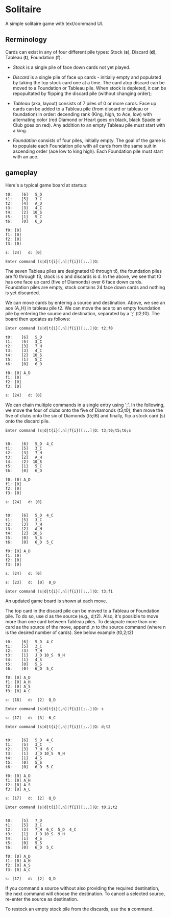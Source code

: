 # Solitaire

A simple solitaire game with text/command UI. 

## Rerminology

Cards can exist in any of four different pile types: Stock (**s**), Discard (**d**), Tableau (**t**), Foundation (**f**).

* *Stock* is a single pile of face down cards not yet played.  

* *Discard* is a single pile of face up cards - initially empty and populated by taking the top stock card one at a time. The card atop discard can be moved to a Foundation or Tableau pile. When stock is depleted, it can be repopultated by flipping the discard pile (without changing order);
* *Tableau* (aka, layout) consists of 7 piles of 0 or more cards. Face up cards can be added to a Tableau pile (from discard or tableau or foundation) in order: decending rank (King, high, to Ace, low) with alternating color (red Diamond or Heart goes on black, black Spade or Club goes on red). Any addition to an empty Tableau pile must start with a king.
* *Foundation* consists of four piles, initially empty. The goal of the game is to populate each Foundation pile with all cards from the same suit in ascending order (ace low to king high). Each Foundation pile must start with an ace.

## gameplay

Here's a typical game board at startup:

```
t0:    [6]   5_D 
t1:    [5]   3_C 
t2:    [4]   A_D 
t3:    [3]   4_C 
t4:    [2]  10_S 
t5:    [1]   5_C 
t6:    [0]   6_D 

f0: [0] 
f1: [0] 
f2: [0] 
f3: [0] 

s: [24]   d: [0]

Enter command (s|d|t{i}[,n]|f{i})[;..]|Q: 
```

The seven Tableau piles are designated t0 through t6, the foundation piles are f0 through f3, stock is s and discards is d. In the above, we see that t0 has one face up card (five of Diamonds) over 6 face down cards. Foundation piles are empty, stock contains 24 face down cards and nothing is yet discarded. 

We can move cards by entering a source and destination. Above, we see an ace (A_H) in tableau pile t2. We can move the ace to an empty foundation pile by entering the source and destination, separated by a ';' (t2;f0). The board then updates as follows:

```
Enter command (s|d|t{i}[,n]|f{i})[;..]|Q: t2;f0

t0:    [6]   5_D 
t1:    [5]   3_C 
t2:    [3]   7_H 
t3:    [3]   4_C 
t4:    [2]  10_S 
t5:    [1]   5_C 
t6:    [0]   6_D 

f0: [0] A_D
f1: [0] 
f2: [0] 
f3: [0] 

s: [24]   d: [0]
```

We can chain multiple commands in a single entry using ';'. In the following, we move the four of clubs onto the five of Diamonds (t3;t0), then move the five of clubs onto the six of Diamonds (t5;t6) and finally, flip a stock card (s) onto the discard pile.

```
Enter command (s|d|t{i}[,n]|f{i})[;..]|Q: t3;t0;t5;t6;s


t0:    [6]   5_D  4_C 
t1:    [5]   3_C 
t2:    [3]   7_H 
t3:    [2]   A_H 
t4:    [2]  10_S 
t5:    [1]   5_C 
t6:    [0]   6_D 

f0: [0] A_D
f1: [0] 
f2: [0] 
f3: [0] 

s: [24]   d: [0]


t0:    [6]   5_D  4_C 
t1:    [5]   3_C 
t2:    [3]   7_H 
t3:    [2]   A_H 
t4:    [2]  10_S 
t5:    [0]   5_S 
t6:    [0]   6_D  5_C 

f0: [0] A_D
f1: [0] 
f2: [0] 
f3: [0] 

s: [24]   d: [0]

s: [23]   d:  [0]  8_D

Enter command (s|d|t{i}[,n]|f{i})[;..]|Q: t3;f1

```

An updated game board is shown at each move.

The top card in the discard pile can be moved to a Tableau or Foundation pile. To do so, use d as the source (e.g., d;t2).
Also, it's possible to move more than one card between Tableau piles. To designate more than one card as the source of the move, append ,n to the source command (where n is the desired number of cards). See below example (t0,2;t2)

```
t0:    [6]   5_D  4_C 
t1:    [5]   3_C 
t2:    [3]   7_H 
t3:    [1]   J_D 10_S  9_H 
t4:    [1]   4_S 
t5:    [0]   5_S 
t6:    [0]   6_D  5_C 

f0: [0] A_D
f1: [0] A_H
f2: [0] A_S
f3: [0] A_C

s: [18]   d:  [2]  Q_D

Enter command (s|d|t{i}[,n]|f{i})[;..]|Q: s

s: [17]   d:  [3]  6_C

Enter command (s|d|t{i}[,n]|f{i})[;..]|Q: d;t2


t0:    [6]   5_D  4_C 
t1:    [5]   3_C 
t2:    [3]   7_H  6_C 
t3:    [1]   J_D 10_S  9_H 
t4:    [1]   4_S 
t5:    [0]   5_S 
t6:    [0]   6_D  5_C 

f0: [0] A_D
f1: [0] A_H
f2: [0] A_S
f3: [0] A_C

s: [17]   d:  [2]  Q_D

Enter command (s|d|t{i}[,n]|f{i})[;..]|Q: t0,2;t2


t0:    [5]   7_D 
t1:    [5]   3_C 
t2:    [3]   7_H  6_C  5_D  4_C 
t3:    [1]   J_D 10_S  9_H 
t4:    [1]   4_S 
t5:    [0]   5_S 
t6:    [0]   6_D  5_C 

f0: [0] A_D
f1: [0] A_H
f2: [0] A_S
f3: [0] A_C

s: [17]   d:  [2]  Q_D

```

If you command a source without also providing the required destination, the next command will choose the destination. To cancel a selected source, re-enter the source as destination.

To restock an empty stock pile from the discards, use the **s** command.
